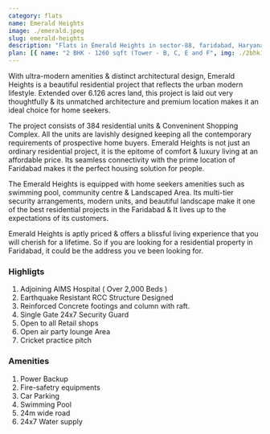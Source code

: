 ```yaml
---
category: flats
name: Emerald Heights
image: ./emerald.jpeg
slug: emerald-heights
description: "Flats in Emerald Heights in sector-88, faridabad, Haryana."
plan: [{ name: "2 BHK - 1260 sqft (Tower - B, C, E and F", img: ./2bhk1260t.jpeg }]
---
```


With ultra-modern amenities & distinct architectural design, Emerald Heights is a beautiful residential project that reflects the urban modern lifestyle. Extended over 6.126 acres land, this project is laid out very thoughtfully & its unmatched architecture and premium location makes it an ideal choice for home seekers.

The project consists of 384 residential units & Conveninent Shopping Complex. All the units are lavishly designed keeping all the contemporary requirements of prospective home buyers. Emerald Heights is not just an ordinary residential project, it is the epitome of comfort & luxury living at an affordable price. Its seamless connectivity with the prime location of Faridabad makes it the perfect housing solution for people.

The Emerald Heights is equipped with home seekers amenities such as swimming pool, community centre & Landscaped Area. Its multi-tier security arrangements, modern units, and beautiful landscape make it one of the best residential projects in the Faridabad & It lives up to the expectations of its customers.

Emerald Heights is aptly priced & offers a blissful living experience that you will cherish for a lifetime. So if you are looking for a residential property in Faridabad, it could be the address you ve been looking for.

### Highligts

1. Adjoining AIMS Hospital ( Over 2,000 Beds )
1. Earthquake Resistant RCC Structure Designed
1. Reinforced Concrete footings and column with raft.
1. Single Gate 24x7 Security Guard
1. Open to all Retail shops
1. Open air party lounge Area
1. Cricket practice pitch

### Amenities

1. Power Backup
1. Fire-safetry equipments
1. Car Parking
1. Swimming Pool
1. 24m wide road
1. 24x7 Water supply
